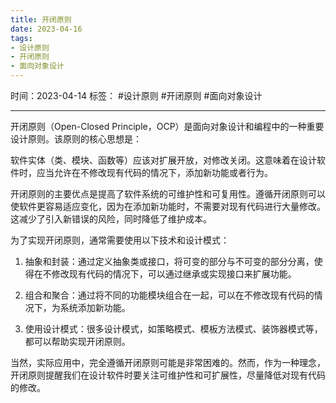 ```yaml
---
title: 开闭原则
date: 2023-04-16
tags: 
- 设计原则 
- 开闭原则 
- 面向对象设计
---
```


时间：2023-04-14
标签： #设计原则 #开闭原则 #面向对象设计

---

开闭原则（Open-Closed Principle，OCP）是面向对象设计和编程中的一种重要设计原则。该原则的核心思想是：

软件实体（类、模块、函数等）应该对扩展开放，对修改关闭。这意味着在设计软件时，应当允许在不修改现有代码的情况下，添加新功能或者行为。

开闭原则的主要优点是提高了软件系统的可维护性和可复用性。遵循开闭原则可以使软件更容易适应变化，因为在添加新功能时，不需要对现有代码进行大量修改。这减少了引入新错误的风险，同时降低了维护成本。

为了实现开闭原则，通常需要使用以下技术和设计模式：

1.  抽象和封装：通过定义抽象类或接口，将可变的部分与不可变的部分分离，使得在不修改现有代码的情况下，可以通过继承或实现接口来扩展功能。
    
2.  组合和聚合：通过将不同的功能模块组合在一起，可以在不修改现有代码的情况下，为系统添加新功能。
    
3.  使用设计模式：很多设计模式，如策略模式、模板方法模式、装饰器模式等，都可以帮助实现开闭原则。
    

当然，实际应用中，完全遵循开闭原则可能是非常困难的。然而，作为一种理念，开闭原则提醒我们在设计软件时要关注可维护性和可扩展性，尽量降低对现有代码的修改。